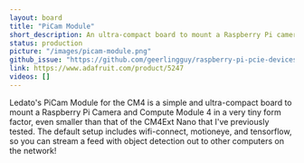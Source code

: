 ```yaml
---
layout: board
title: "PiCam Module"
short_description: An ultra-compact board to mount a Raspberry Pi camera and a CM4.
status: production
picture: "/images/picam-module.png"
github_issue: "https://github.com/geerlingguy/raspberry-pi-pcie-devices/issues/294"
link: https://www.adafruit.com/product/5247
videos: []
---
```

Ledato's PiCam Module for the CM4 is a simple and ultra-compact board to mount a Raspberry Pi Camera and Compute Module 4 in a very tiny form factor, even smaller than that of the CM4Ext Nano that I've previously tested. The default setup includes wifi-connect, motioneye, and tensorflow, so you can stream a feed with object detection out to other computers on the network!
